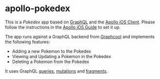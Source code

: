 # apollo-pokedex

This is a _Pokedex_ app based on [GraphQL](www.graphql.com) and the [Apollo iOS Client](https://github.com/apollostack/apollo-ios). Please follow the instructions in the [Apollo iOS Guide](http://dev.apollodata.com/ios/installation.html) to set it up. 

The app runs against a GraphQL backend from [Graphcool](www.graph.cool) and implements the following features:
- Adding a new Pokemon to the Pokedex
- Viewing and Updating a Pokemon in the Pokedex
- Deleting a Pokemon from the Pokedex

It uses GraphQL [queries](http://graphql.org/learn/queries/), [mutations](http://graphql.org/learn/queries/#mutations) and [fragments](http://graphql.org/learn/queries/#fragments).
